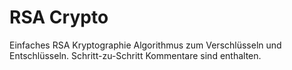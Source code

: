 # RSA Crypto
 Einfaches RSA Kryptographie Algorithmus zum Verschlüsseln und Entschlüsseln. Schritt-zu-Schritt Kommentare sind enthalten.